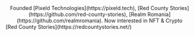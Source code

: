 <center>Founded [Pixeld Technologies](https://pixeld.tech), [Red County Stories](https://github.com/red-county-stories), [Realm Romania](https://github.com/realmromania). Now interested in NFT & Crypto</center>
[Red County Stories](https://redcountystories.net/)
